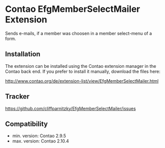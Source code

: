 Contao EfgMemberSelectMailer Extension
======================================

Sends e-mails, if a member was choosen in a member select-menu of a form.


Installation
------------

The extension can be installed using the Contao extension manager in the Contao
back end. If you prefer to install it manually, download the files here:

http://www.contao.org/de/extension-list/view/EfgMemberSelectMailer.html


Tracker
-------

https://github.com/cliffparnitzky/EfgMemberSelectMailer/issues


Compatibility
-------------

- min. version: Contao 2.9.5
- max. version: Contao 2.10.4